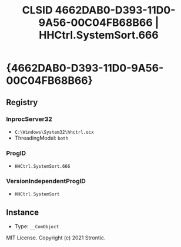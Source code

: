 ﻿---
title: "CLSID 4662DAB0-D393-11D0-9A56-00C04FB68B66 | HHCtrl.SystemSort.666"
excerpt: What is COM-Object CLSID 4662DAB0-D393-11D0-9A56-00C04FB68B66?
---

# {4662DAB0-D393-11D0-9A56-00C04FB68B66}


## Registry


### InprocServer32

* `C:\Windows\System32\hhctrl.ocx`
* ThreadingModel: `both`

### ProgID

* `HHCtrl.SystemSort.666`

### VersionIndependentProgID

* `HHCtrl.SystemSort`

## Instance

* Type: `__ComObject`

MIT License. Copyright (c) 2021 Strontic.


